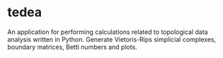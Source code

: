 # tedea

An application for performing calculations related to topological data analysis written in Python. Generate Vietoris-Rips simplicial complexes, boundary matrices, Betti numbers and plots.